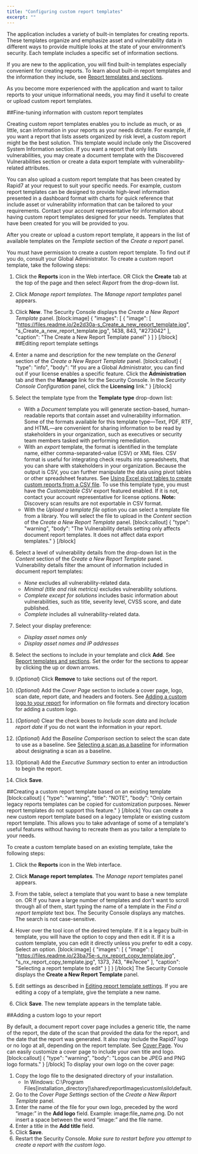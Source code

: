 ```yaml
---
title: "Configuring custom report templates"
excerpt: ""
---
```

The application includes a variety of built-in templates for creating reports. These templates organize and emphasize asset and vulnerability data in different ways to provide multiple looks at the state of your environment’s security. Each template includes a specific set of information sections.

If you are new to the application, you will find built-in templates especially convenient for creating reports. To learn about built-in report templates and the information they include, see [Report templates and sections](doc:report-templates-and-sections).

As you become more experienced with the application and want to tailor reports to your unique informational needs, you may find it useful to create or upload custom report templates.

##Fine-tuning information with custom report templates

Creating custom report templates enables you to include as much, or as little, scan information in your reports as your needs dictate. For example, if you want a report that lists assets organized by risk level, a custom report might be the best solution. This template would include only the Discovered System Information section. If you want a report that only lists vulnerabilities, you may create a document template with the Discovered Vulnerabilities section or create a data export template with vulnerability-related attributes.

You can also upload a custom report template that has been created by Rapid7 at your request to suit your specific needs. For example, custom report templates can be designed to provide high-level information presented in a dashboard format with charts for quick reference that include asset or vulnerability information that can be tailored to your requirements. Contact your account representative for information about having custom report templates designed for your needs. Templates that have been created for you will be provided to you.

After you create or upload a custom report template, it appears in the list of available templates on the _Template_ section of the _Create a report_ panel.

You must have permission to create a custom report template. To find out if you do, consult your Global Administrator. To create a custom report template, take the following steps:

1. Click the **Reports** icon in the Web interface.
OR
Click the **Create** tab at the top of the page and then select _Report_ from the drop-down list.
2. Click _Manage report templates_.
The _Manage report templates_ panel appears.
3. Click **New**.
The Security Console displays the _Create a New Report Template_ panel.
[block:image]
{
  "images": [
    {
      "image": [
        "https://files.readme.io/2e2d30a-s_Create_a_new_report_template.jpg",
        "s_Create_a_new_report_template.jpg",
        1438,
        843,
        "#273042"
      ],
      "caption": "The Create a New Report Template panel"
    }
  ]
}
[/block]
##Editing report template settings

1. Enter a name and description for the new template on the _General_ section of the _Create a New Report Template_ panel.
[block:callout]
{
  "type": "info",
  "body": "If you are a Global Administrator, you can find out if your license enables a specific feature. Click the **Administration** tab and then the **Manage** link for the Security Console. In the _Security Console Configuration_ panel, click the **Licensing** link."
}
[/block]
2. Select the template type from the **Template type** drop-down list:
    * With a _Document_ template you will generate section-based, human-readable reports that contain asset and vulnerability information. Some of the formats available for this template type—Text, PDF, RTF, and HTML—are convenient for sharing information to be read by stakeholders in your organization, such as executives or security team members tasked with performing remediation.
    * With an _export_ template, the format is identified in the template name, either comma-separated-value (CSV) or XML files. CSV format is useful for integrating check results into spreadsheets, that you can share with stakeholders in your organization. Because the output is CSV, you can further manipulate the data using pivot tables or other spreadsheet features. See [Using Excel pivot tables to create custom reports from a CSV file](doc:working-with-report-formats#section-using-excel-pivot-tables-to-create-custom-reports-from-a-CSV-file). To use this template type, you must have the _Customizable CSV_ export featured enabled. If it is not, contact your account representative for license options. 
**Note:** Discovery scan results are not exportable in CSV format.
    * With the _Upload a template file_ option you can select a template file from a library. You will select the file to upload in the _Content_ section of the _Create a New Report Template_ panel.
[block:callout]
{
  "type": "warning",
  "body": "The Vulnerability details setting only affects document report templates. It does not affect data export templates."
}
[/block]
3. Select a level of vulnerability details from the drop-down list in the _Content_ section of the _Create a New Report Template_ panel.
Vulnerability details filter the amount of information included in document report templates:
   * _None_ excludes all vulnerability-related data.
   * _Minimal (title and risk metrics)_ excludes vulnerability solutions.
   * _Complete except for solutions_ includes basic information about vulnerabilities, such as title, severity level, CVSS score, and date published.
   * _Complete_ includes all vulnerability-related data.
4. Select your display preference:
   * _Display asset names only_
   * _Display asset names and IP addresses_
5. Select the sections to include in your template and click **Add**. See [Report templates and sections](doc:report-templates-and-sections).
Set the order for the sections to appear by clicking the up or down arrows.
6. (_Optional_) Click **Remove** to take sections out of the report.
7. (_Optional_) Add the _Cover Page_ section to include a cover page, logo, scan date, report date, and headers and footers. See [Adding a custom logo to your report](doc:configuring-custom-report-templates#section-adding-a-custom-logo-to-your-report) for information on file formats and directory location for adding a custom logo.
8. (_Optional_) Clear the check boxes to _Include scan data_ and _Include report date_ if you do not want the information in your report.
9. (_Optional_) Add the _Baseline Comparison_ section to select the scan date to use as a baseline. See [Selecting a scan as a baseline](doc:creating-a-basic-report#section-selecting-a-scan-as-a-baseline) for information about designating a scan as a baseline.
10. (Optional) Add the _Executive Summary_ section to enter an introduction to begin the report.
11. Click **Save**.

##Creating a custom report template based on an existing template
[block:callout]
{
  "type": "warning",
  "title": "NOTE",
  "body": "Only certain legacy reports templates can be copied for customization purposes.  Newer report templates do not support this feature."
}
[/block]
You can create a new custom report template based on a legacy template or existing custom report template. This allows you to take advantage of some of a template's useful features without having to recreate them as you tailor a template to your needs.

To create a custom template based on an existing template, take the following steps:

1. Click the **Reports** icon in the Web interface.
2. Click **Manage report templates**.
The _Manage report_ templates panel appears.
3. From the table, select a template that you want to base a new template on.
OR
If you have a large number of templates and don't want to scroll through all of them, start typing the name of a template in the _Find a report template_ text box. The Security Console displays any matches. The search is not case-sensitive.
4. Hover over the tool icon of the desired template. If it is a legacy built-in template, you will have the option to copy and then edit it. If it is a custom template, you can edit it directly unless you prefer to edit a copy. Select an option.
[block:image]
{
  "images": [
    {
      "image": [
        "https://files.readme.io/23ba75e-s_nx_report_copy_template.jpg",
        "s_nx_report_copy_template.jpg",
        1373,
        743,
        "#e7ecee"
      ],
      "caption": "Selecting a report template to edit"
    }
  ]
}
[/block]
The Security Console displays the **Create a New Report Template** panel.

5. Edit settings as described in [Editing report template settings](doc:configuring-custom-report-templates#section-editing-report-template-settings). If you are editing a copy of a template, give the template a new name.
6. Click **Save**.
The new template appears in the template table.

##Adding a custom logo to your report

By default, a document report cover page includes a generic title, the name of the report, the date of the scan that provided the data for the report, and the date that the report was generated. It also may include the Rapid7 logo or no logo at all, depending on the report template. See [Cover Page](doc:report-templates-and-sections#section-cover-page). You can easily customize a cover page to include your own title and logo.
[block:callout]
{
  "type": "warning",
  "body": "Logos can be JPEG and PNG logo formats."
}
[/block]
To display your own logo on the cover page:

1. Copy the logo file to the designated directory of your installation.
   * In Windows: C:\Program Files\[installation_directory]\shared\reportImages\custom\silo\default.
2. Go to the _Cover Page Settings_ section of the _Create a New Report Template_ panel.
3. Enter the name of the file for your own logo, preceded by the word “image:” in the **Add logo** field.
Example: image:file_name.png. Do not insert a space between the word “image:” and the file name.
4. Enter a title in the **Add title** field.
5. Click **Save**.
6. Restart the Security Console. _Make sure to restart before you attempt to create a report with the custom logo_.